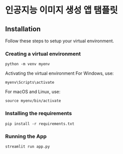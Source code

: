 # 인공지능 이미지 생성 앱 탬플릿

## Installation

Follow these steps to setup your virtual environment.

### Creating a virtual environment

```shell
python -m venv myenv
```
Activating the virtual environment
For Windows, use:
```shell
myenv\Scripts\activate
```
For macOS and Linux, use:

```shell
source myenv/bin/activate
```

### Installing the requirements
```shell
pip install -r requirements.txt
```
### Running the App
```shell
streamlit run app.py
```

